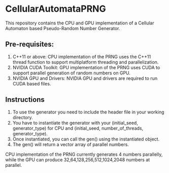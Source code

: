 # CellularAutomataPRNG

This repository contains the CPU and GPU implementation of a Cellular Automaton based Pseudo-Random Number Generator.

## Pre-requisites:
1) C++11 or above:
  CPU implementation of the PRNG uses the C++11 thread function to support multiplatform threading and parallelization.
2) NVIDIA CUDA Toolkit:
  GPU implementation of the PRNG uses CUDA to support parallel generation of random numbers on GPU.
3) NVIDIA GPU and Drivers:
  NVIDIA GPU and drivers are required to run CUDA based files.
  

## Instructions
1) To use the generator you need to include the header file in your working directory.
2) You have to instantiate the generator with your (initial_seed, generator_type) for CPU and (initial_seed, number_of_threads, generator_type).
3) Once instantiated, you can call the gen() using the instantiated object.
4) The gen() will return a vector array of parallel numbers.

CPU implementation of the PRNG currently generates 4 numbers parallelly, while the GPU can produce 32,64,128,256,512,1024,2048 numbers at parallel.
